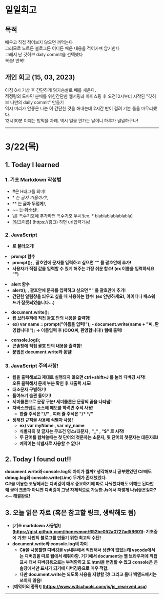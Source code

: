 # 일일회고

## 목적
배우고 직접 적어보지 않으면 까먹는다   
그러므로 노트든 블로그든 어디든 배운 내용을 적어가며 암기한다   
그래서 난 깃허브 daily commit을 선택했다   
복습! 반복!

## 개인 회고 (15, 03, 2023)
아침 8시 기상 후 간단하게 닭가슴살로 배를 채운다. <br>
적정량의 도파민 분배를 위한간단한 웹서핑과 아이쇼핑 후 오전10시부터 시작된 "깃허브 나만의 daily commit" 만들기 <br>
역시 머리가 안좋은 나는 이 간단한 것을 해내는데 2시간 반이 걸려 기본 틀을 마무리했다. <br>
12시30분 이제는 밥먹을 차례. 역시 일을 안가는 날이니 하루가 널널하구나!
- - - -
# 3/22(목)

## 1. Today I learned
### 1. 기초 Markdown 작성법
   * #은 H태그를 의미!   
   * \* *는 글자 기울이기!*,   
   * \** **는 글자 두껍게!**, 
   * \~~ ~~는 취소선!~~,   
   * \를 특수기호에 추가하면 특수기호 무시!(ex. \* blablablablablabla)
   * [링크이름] \(https://링크) 하면 url입력가능!


### 2. JavaScript
  *  **<script> 태그**  
     * <script> 태그는 html문서 어디든 사용 가능!  
     * <script> 태그는 한 문서안에 여러 개를 사용해도 됨!  
     * <script> 태그가 삽입된 위치에서 소스 실행!  
     * js파일을 불러오려면 <body></body> 태그 안에 <script src="\~~~~~"></script> 로 불러오기! <br>
  * **prompt 함수**
    * prompt(); , **괄호안에 문자를 입력하고 싶으면 "" 를 괄호안에 추가!**
    * 사용자가 직접 값을 입력할 수 있게 해주는 가장 쉬운 함수! (ex 이름을 입력하세요 "") <br>
  * **alert 함수**
    * alert(); , **괄호안에 문자를 입력하고 싶으면 "" 를 괄호안에 추가!**
    * 간단한 알림창을 띄우고 싶을 때 사용하는 함수! (ex 안녕하세요!, 아이디나 패스워드가 잘못되었습니다...) <br>
  * **document.write();**
    * 웹 브라우저에 직접 괄호 안의 내용을 출력함!
    * ex) var name = prompt("이름을 입력!"); - document.write(name + "씨, 환영합니다!"); -> 이름입력 후 (OOO씨, 환영합니다!) 웹에 출력!  <br>
  * **console.log();**
    * 콘솔창에 직접 괄호 안의 내용을 출력함!
    * 문법은 document.write와 동일! <br>

### 3. JavaScript 주의사항!
  * 웹을 출력해보고 제대로 실행되지 않으면 ctrl+shift+J 를 눌러 디버깅 시작! <br>
    오류 클릭해서 문제 부분 확인 후 재출력 시도!
  * 대소문자 구별하기!
  * 들여쓰기 습관 들이기!
  * 세미콜론으로 문장 구분! 세미콜론은 문장의 끝을 나타냄!
  * 자바스크립트 소스에 메모를 하려면 주석 사용!
    * 한줄 주석은 "//" , 여러 줄 주석은 "/* */"
  * 정해진 규칙을 사용해 식별자 사용!
    * ex) var myName , var my_name
    * 식별자의 첫 글자는 무조건 영소/대문자 , "\_" , "$" 로 시작! 
    * 두 단어를 합쳐쓸때는 첫 단어의 첫문자는 소문자, 뒷 단어의 첫문자는 대문자로!
    * **예약어는 식별자로 사용할 수 없다!**


## 2. Today I found out!!     

**document.write와 console.log의 차이**가 뭘까? 생각해보니 공부했었던 C#에도 debug.log와 console.write(Line) 두개가 존재했었다.   
C#을 이용한 코딩에서는 디버깅이 매우 중요하기에 따로 나눠썼다해도 이해는 된다만     
왜 굳이 크롬과 아니면 디버깅이 그냥 자체적으로 가능한 Js에서 저렇게 나눠놓은걸까?  <-- 해결완료!


## 3. 오늘 읽은 자료 (혹은 참고할 링크, 생략해도 됨)
* **[기초 markdown 사용법!]** \(https://gist.github.com/ihoneymon/652be052a0727ad59601): 기초중에 기초! 나만의 블로그를 만들기 위한 최고의 수단! 
* **document.write와 console.log의 차이**
  * C#을 사용할땐 디버깅을 vs내부에서 직접해서 상관이 없었는데 vscode에서는 디버깅을 따로 웹에서 해줘야함. 
    거기에서 document는 웹 브라우저에 직접 표시 돼서 디버깅용으로는 부적함하고 또 html을 변경할 수 있고 console은 콘솔창에서만 표시가 되기에 디버깅용으로 매우 적합. 
  * 다만 document.write는 되도록 사용을 지향할 것! 그리고 둘다 백엔드에서는 쓰이지 않음!
* **[예약어의 종류!]** \(https://www.w3schools.com/js/js_reserved.asp) 


- - - -
